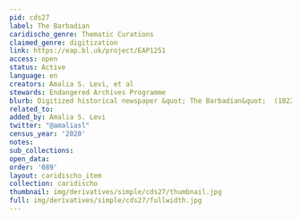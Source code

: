 ```yaml
---
pid: cds27
label: The Barbadian
caridischo_genre: Thematic Curations
claimed_genre: digitization
link: https://eap.bl.uk/project/EAP1251
access: open
status: Active
language: en
creators: Amalia S. Levi, et al
stewards: Endangered Archives Programme
blurb: Digitized historical newspaper &quot; The Barbadian&quot;  (1822-1863).
related_to:
added_by: Amalia S. Levi
twitter: "@amaliasl"
census_year: '2020'
notes:
sub_collections:
open_data:
order: '089'
layout: caridischo_item
collection: caridischo
thumbnail: img/derivatives/simple/cds27/thumbnail.jpg
full: img/derivatives/simple/cds27/fullwidth.jpg
---
```

